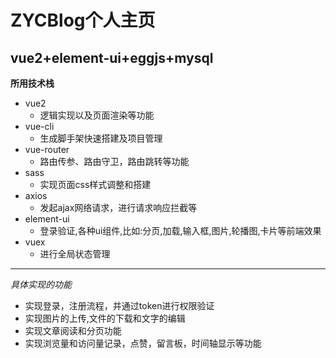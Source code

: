 # ZYCBlog个人主页
## vue2+element-ui+eggjs+mysql


**所用技术栈**

- vue2
  -  逻辑实现以及页面渲染等功能
- vue-cli 
  -  生成脚手架快速搭建及项目管理 
- vue-router  
  - 路由传参、路由守卫，路由跳转等功能
- sass
  -  实现页面css样式调整和搭建
- axios  
  -  发起ajax网络请求，进行请求响应拦截等 
- element-ui 
  - 登录验证,各种ui组件,比如:分页,加载,输入框,图片,轮播图,卡片等前端效果
- vuex
  - 进行全局状态管理
---

_具体实现的功能_  
+ 实现登录，注册流程，并通过token进行权限验证  
+ 实现图片的上传,文件的下载和文字的编辑
+ 实现文章阅读和分页功能  
+ 实现浏览量和访问量记录，点赞，留言板，时间轴显示等功能
